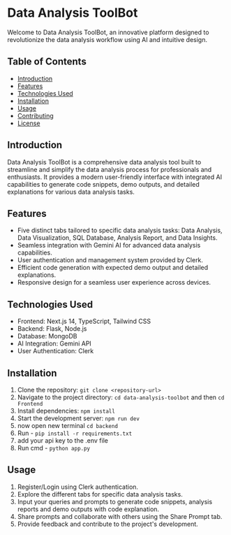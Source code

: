 # Data Analysis ToolBot

Welcome to Data Analysis ToolBot, an innovative platform designed to revolutionize the data analysis workflow using AI and intuitive design.

## Table of Contents
- [Introduction](#introduction)
- [Features](#features)
- [Technologies Used](#technologies-used)
- [Installation](#installation)
- [Usage](#usage)
- [Contributing](#contributing)
- [License](#license)

## Introduction
Data Analysis ToolBot is a comprehensive data analysis tool built to streamline and simplify the data analysis process for professionals and enthusiasts. It provides a modern user-friendly interface with integrated AI capabilities to generate code snippets, demo outputs, and detailed explanations for various data analysis tasks.

## Features
- Five distinct tabs tailored to specific data analysis tasks: Data Analysis, Data Visualization, SQL Database, Analysis Report, and Data Insights.
- Seamless integration with Gemini AI for advanced data analysis capabilities.
- User authentication and management system provided by Clerk.
- Efficient code generation with expected demo output and detailed explanations.
- Responsive design for a seamless user experience across devices.

## Technologies Used
- Frontend: Next.js 14, TypeScript, Tailwind CSS
- Backend: Flask, Node.js
- Database: MongoDB
- AI Integration: Gemini API 
- User Authentication: Clerk

## Installation
1. Clone the repository: `git clone <repository-url>`
2. Navigate to the project directory: `cd data-analysis-toolbot` and then `cd Frontend`
3. Install dependencies: `npm install`
4. Start the development server: `npm run dev`
5. now open new terminal `cd backend`
6. Run - `pip install -r requirements.txt`
7. add your api key to the .env file
8. Run cmd - `python app.py`

## Usage
1. Register/Login using Clerk authentication.
2. Explore the different tabs for specific data analysis tasks.
3. Input your queries and prompts to generate code snippets, analysis reports and demo outputs with code explanation.
4. Share prompts and collaborate with others using the Share Prompt tab.
5. Provide feedback and contribute to the project's development.



